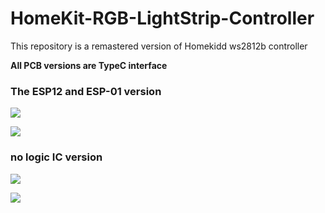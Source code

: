 # HomeKit-RGB-LightStrip-Controller
This repository is a remastered version of Homekidd ws2812b controller

**All PCB versions are TypeC interface**

### The ESP12 and ESP-01 version

![](E:\mdimages\top.png)

![](E:\mdimages\bottom.png)

### no logic IC version

![](E:\mdimages\top-1667837418322-3.png)

![](E:\mdimages\bottom-1667837425418-5.png)
